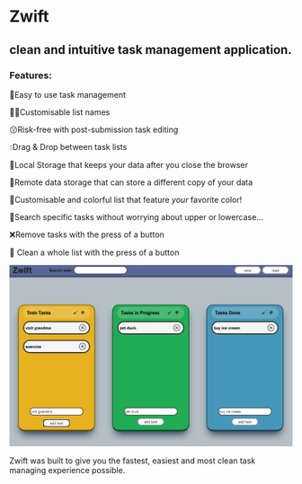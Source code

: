 # Zwift

## clean and intuitive task management application.

### Features:

💯Easy to use task management

💁‍♂️Customisable list names

😗Risk-free with post-submission task editing

💧Drag & Drop between task lists

💼Local Storage that keeps your data after you close the browser

📑Remote data storage that can store a different copy of your data

🎨Customisable and colorful list that feature _your_ favorite color!

🔎Search specific tasks without worrying about upper or lowercase...

❌Remove tasks with the press of a button

🧹 Clean a whole list with the press of a button

![screenshot](./screenshot.png)

Zwift was built to give you the fastest, easiest and most clean task managing experience possible.
